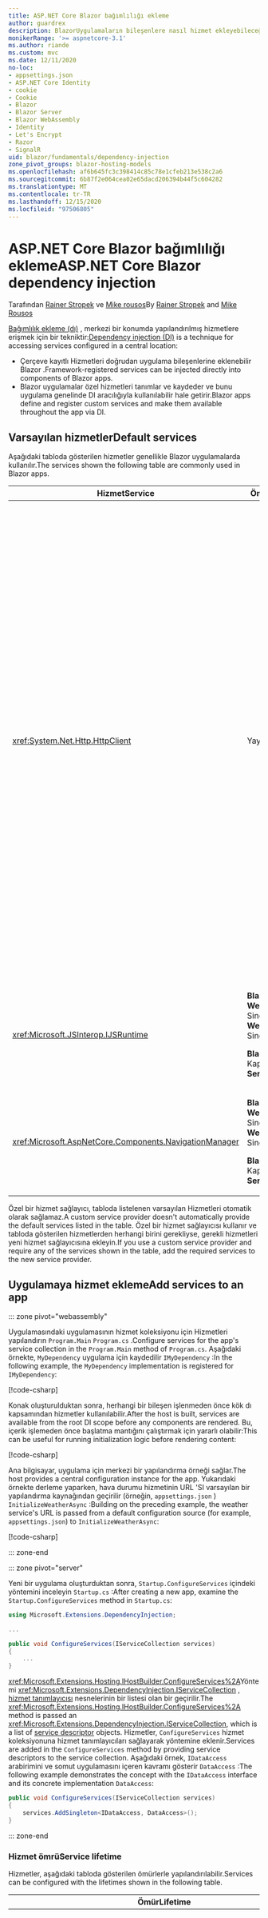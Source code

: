 ```yaml
---
title: ASP.NET Core Blazor bağımlılığı ekleme
author: guardrex
description: BlazorUygulamaların bileşenlere nasıl hizmet ekleyebileceğinizi öğrenin.
monikerRange: '>= aspnetcore-3.1'
ms.author: riande
ms.custom: mvc
ms.date: 12/11/2020
no-loc:
- appsettings.json
- ASP.NET Core Identity
- cookie
- Cookie
- Blazor
- Blazor Server
- Blazor WebAssembly
- Identity
- Let's Encrypt
- Razor
- SignalR
uid: blazor/fundamentals/dependency-injection
zone_pivot_groups: blazor-hosting-models
ms.openlocfilehash: af6b645fc3c398414c85c78e1cfeb213e538c2a6
ms.sourcegitcommit: 6b87f2e064cea02e65dacd206394b44f5c604282
ms.translationtype: MT
ms.contentlocale: tr-TR
ms.lasthandoff: 12/15/2020
ms.locfileid: "97506805"
---
```

# <a name="aspnet-core-no-locblazor-dependency-injection"></a><span data-ttu-id="8a19b-103">ASP.NET Core Blazor bağımlılığı ekleme</span><span class="sxs-lookup"><span data-stu-id="8a19b-103">ASP.NET Core Blazor dependency injection</span></span>

<span data-ttu-id="8a19b-104">Tarafından [Rainer Stropek](https://www.timecockpit.com) ve [Mike rousos](https://github.com/mjrousos)</span><span class="sxs-lookup"><span data-stu-id="8a19b-104">By [Rainer Stropek](https://www.timecockpit.com) and [Mike Rousos](https://github.com/mjrousos)</span></span>

<span data-ttu-id="8a19b-105">[Bağımlılık ekleme (dı)](xref:fundamentals/dependency-injection) , merkezi bir konumda yapılandırılmış hizmetlere erişmek için bir tekniktir:</span><span class="sxs-lookup"><span data-stu-id="8a19b-105">[Dependency injection (DI)](xref:fundamentals/dependency-injection) is a technique for accessing services configured in a central location:</span></span>

* <span data-ttu-id="8a19b-106">Çerçeve kayıtlı Hizmetleri doğrudan uygulama bileşenlerine eklenebilir Blazor .</span><span class="sxs-lookup"><span data-stu-id="8a19b-106">Framework-registered services can be injected directly into components of Blazor apps.</span></span>
* <span data-ttu-id="8a19b-107">Blazor uygulamalar özel hizmetleri tanımlar ve kaydeder ve bunu uygulama genelinde DI aracılığıyla kullanılabilir hale getirir.</span><span class="sxs-lookup"><span data-stu-id="8a19b-107">Blazor apps define and register custom services and make them available throughout the app via DI.</span></span>

## <a name="default-services"></a><span data-ttu-id="8a19b-108">Varsayılan hizmetler</span><span class="sxs-lookup"><span data-stu-id="8a19b-108">Default services</span></span>

<span data-ttu-id="8a19b-109">Aşağıdaki tabloda gösterilen hizmetler genellikle Blazor uygulamalarda kullanılır.</span><span class="sxs-lookup"><span data-stu-id="8a19b-109">The services shown the following table are commonly used in Blazor apps.</span></span>

| <span data-ttu-id="8a19b-110">Hizmet</span><span class="sxs-lookup"><span data-stu-id="8a19b-110">Service</span></span> | <span data-ttu-id="8a19b-111">Ömür</span><span class="sxs-lookup"><span data-stu-id="8a19b-111">Lifetime</span></span> | <span data-ttu-id="8a19b-112">Açıklama</span><span class="sxs-lookup"><span data-stu-id="8a19b-112">Description</span></span> |
| ------- | -------- | ----------- |
| <xref:System.Net.Http.HttpClient> | <span data-ttu-id="8a19b-113">Yayıl</span><span class="sxs-lookup"><span data-stu-id="8a19b-113">Scoped</span></span> | <p><span data-ttu-id="8a19b-114">HTTP istekleri göndermek ve bir URI tarafından tanımlanan bir kaynaktan HTTP yanıtlarını almak için yöntemler sağlar.</span><span class="sxs-lookup"><span data-stu-id="8a19b-114">Provides methods for sending HTTP requests and receiving HTTP responses from a resource identified by a URI.</span></span></p><p><span data-ttu-id="8a19b-115"><xref:System.Net.Http.HttpClient>Bir uygulamadaki örneği, Blazor WebAssembly arka planda HTTP trafiğini işlemek için tarayıcıyı kullanır.</span><span class="sxs-lookup"><span data-stu-id="8a19b-115">The instance of <xref:System.Net.Http.HttpClient> in a Blazor WebAssembly app uses the browser for handling the HTTP traffic in the background.</span></span></p><p><span data-ttu-id="8a19b-116">Blazor Server uygulamalar <xref:System.Net.Http.HttpClient> Varsayılan olarak yapılandırılmış bir hizmet olarak yapılandırılmamış.</span><span class="sxs-lookup"><span data-stu-id="8a19b-116">Blazor Server apps don't include an <xref:System.Net.Http.HttpClient> configured as a service by default.</span></span> <span data-ttu-id="8a19b-117">Bir <xref:System.Net.Http.HttpClient> Blazor Server uygulamaya bir uygulama sağlayın.</span><span class="sxs-lookup"><span data-stu-id="8a19b-117">Provide an <xref:System.Net.Http.HttpClient> to a Blazor Server app.</span></span></p><p><span data-ttu-id="8a19b-118">Daha fazla bilgi için bkz. <xref:blazor/call-web-api>.</span><span class="sxs-lookup"><span data-stu-id="8a19b-118">For more information, see <xref:blazor/call-web-api>.</span></span></p><p><span data-ttu-id="8a19b-119"><xref:System.Net.Http.HttpClient>Tek değil, kapsamlı bir hizmet olarak kaydedilir.</span><span class="sxs-lookup"><span data-stu-id="8a19b-119">An <xref:System.Net.Http.HttpClient> is registered as a scoped service, not singleton.</span></span> <span data-ttu-id="8a19b-120">Daha fazla bilgi için [hizmet ömrü](#service-lifetime) bölümüne bakın.</span><span class="sxs-lookup"><span data-stu-id="8a19b-120">For more information, see the [Service lifetime](#service-lifetime) section.</span></span></p> |
| <xref:Microsoft.JSInterop.IJSRuntime> | <p><span data-ttu-id="8a19b-121">**Blazor WebAssembly**: Singleton</span><span class="sxs-lookup"><span data-stu-id="8a19b-121">**Blazor WebAssembly**: Singleton</span></span></p><p><span data-ttu-id="8a19b-122">**Blazor Server**: Kapsamlı</span><span class="sxs-lookup"><span data-stu-id="8a19b-122">**Blazor Server**: Scoped</span></span></p> | <span data-ttu-id="8a19b-123">JavaScript çağrılarının dağıtıldığı bir JavaScript çalışma zamanının örneğini temsil eder.</span><span class="sxs-lookup"><span data-stu-id="8a19b-123">Represents an instance of a JavaScript runtime where JavaScript calls are dispatched.</span></span> <span data-ttu-id="8a19b-124">Daha fazla bilgi için bkz. <xref:blazor/call-javascript-from-dotnet>.</span><span class="sxs-lookup"><span data-stu-id="8a19b-124">For more information, see <xref:blazor/call-javascript-from-dotnet>.</span></span> |
| <xref:Microsoft.AspNetCore.Components.NavigationManager> | <p><span data-ttu-id="8a19b-125">**Blazor WebAssembly**: Singleton</span><span class="sxs-lookup"><span data-stu-id="8a19b-125">**Blazor WebAssembly**: Singleton</span></span></p><p><span data-ttu-id="8a19b-126">**Blazor Server**: Kapsamlı</span><span class="sxs-lookup"><span data-stu-id="8a19b-126">**Blazor Server**: Scoped</span></span></p> | <span data-ttu-id="8a19b-127">URI 'Ler ve gezinme durumu ile çalışmaya yönelik yardımcıları içerir.</span><span class="sxs-lookup"><span data-stu-id="8a19b-127">Contains helpers for working with URIs and navigation state.</span></span> <span data-ttu-id="8a19b-128">Daha fazla bilgi için bkz. [URI ve gezinti durumu yardımcıları](xref:blazor/fundamentals/routing#uri-and-navigation-state-helpers).</span><span class="sxs-lookup"><span data-stu-id="8a19b-128">For more information, see [URI and navigation state helpers](xref:blazor/fundamentals/routing#uri-and-navigation-state-helpers).</span></span> |

<span data-ttu-id="8a19b-129">Özel bir hizmet sağlayıcı, tabloda listelenen varsayılan Hizmetleri otomatik olarak sağlamaz.</span><span class="sxs-lookup"><span data-stu-id="8a19b-129">A custom service provider doesn't automatically provide the default services listed in the table.</span></span> <span data-ttu-id="8a19b-130">Özel bir hizmet sağlayıcısı kullanır ve tabloda gösterilen hizmetlerden herhangi birini gerekliyse, gerekli hizmetleri yeni hizmet sağlayıcısına ekleyin.</span><span class="sxs-lookup"><span data-stu-id="8a19b-130">If you use a custom service provider and require any of the services shown in the table, add the required services to the new service provider.</span></span>

## <a name="add-services-to-an-app"></a><span data-ttu-id="8a19b-131">Uygulamaya hizmet ekleme</span><span class="sxs-lookup"><span data-stu-id="8a19b-131">Add services to an app</span></span>

::: zone pivot="webassembly"

<span data-ttu-id="8a19b-132">Uygulamasındaki uygulamasının hizmet koleksiyonu için Hizmetleri yapılandırın `Program.Main` `Program.cs` .</span><span class="sxs-lookup"><span data-stu-id="8a19b-132">Configure services for the app's service collection in the `Program.Main` method of `Program.cs`.</span></span> <span data-ttu-id="8a19b-133">Aşağıdaki örnekte, `MyDependency` uygulama için kaydedilir `IMyDependency` :</span><span class="sxs-lookup"><span data-stu-id="8a19b-133">In the following example, the `MyDependency` implementation is registered for `IMyDependency`:</span></span>

[!code-csharp[](dependency-injection/samples_snapshot/Program1.cs?highlight=7)]

<span data-ttu-id="8a19b-134">Konak oluşturulduktan sonra, herhangi bir bileşen işlenmeden önce kök dı kapsamından hizmetler kullanılabilir.</span><span class="sxs-lookup"><span data-stu-id="8a19b-134">After the host is built, services are available from the root DI scope before any components are rendered.</span></span> <span data-ttu-id="8a19b-135">Bu, içerik işlemeden önce başlatma mantığını çalıştırmak için yararlı olabilir:</span><span class="sxs-lookup"><span data-stu-id="8a19b-135">This can be useful for running initialization logic before rendering content:</span></span>

[!code-csharp[](dependency-injection/samples_snapshot/Program2.cs?highlight=7,12-13)]

<span data-ttu-id="8a19b-136">Ana bilgisayar, uygulama için merkezi bir yapılandırma örneği sağlar.</span><span class="sxs-lookup"><span data-stu-id="8a19b-136">The host provides a central configuration instance for the app.</span></span> <span data-ttu-id="8a19b-137">Yukarıdaki örnekte derleme yaparken, hava durumu hizmetinin URL 'SI varsayılan bir yapılandırma kaynağından geçirilir (örneğin, `appsettings.json` ) `InitializeWeatherAsync` :</span><span class="sxs-lookup"><span data-stu-id="8a19b-137">Building on the preceding example, the weather service's URL is passed from a default configuration source (for example, `appsettings.json`) to `InitializeWeatherAsync`:</span></span>

[!code-csharp[](dependency-injection/samples_snapshot/Program3.cs?highlight=13-14)]

::: zone-end

::: zone pivot="server"

<span data-ttu-id="8a19b-138">Yeni bir uygulama oluşturduktan sonra, `Startup.ConfigureServices` içindeki yöntemini inceleyin `Startup.cs` :</span><span class="sxs-lookup"><span data-stu-id="8a19b-138">After creating a new app, examine the `Startup.ConfigureServices` method in `Startup.cs`:</span></span>

```csharp
using Microsoft.Extensions.DependencyInjection;

...

public void ConfigureServices(IServiceCollection services)
{
    ...
}
```

<span data-ttu-id="8a19b-139"><xref:Microsoft.Extensions.Hosting.IHostBuilder.ConfigureServices%2A>Yöntemi <xref:Microsoft.Extensions.DependencyInjection.IServiceCollection> , [hizmet tanımlayıcısı](xref:Microsoft.Extensions.DependencyInjection.ServiceDescriptor) nesnelerinin bir listesi olan bir geçirilir.</span><span class="sxs-lookup"><span data-stu-id="8a19b-139">The <xref:Microsoft.Extensions.Hosting.IHostBuilder.ConfigureServices%2A> method is passed an <xref:Microsoft.Extensions.DependencyInjection.IServiceCollection>, which is a list of [service descriptor](xref:Microsoft.Extensions.DependencyInjection.ServiceDescriptor) objects.</span></span> <span data-ttu-id="8a19b-140">Hizmetler, `ConfigureServices` hizmet koleksiyonuna hizmet tanımlayıcıları sağlayarak yöntemine eklenir.</span><span class="sxs-lookup"><span data-stu-id="8a19b-140">Services are added in the `ConfigureServices` method by providing service descriptors to the service collection.</span></span> <span data-ttu-id="8a19b-141">Aşağıdaki örnek, `IDataAccess` arabirimini ve somut uygulamasını içeren kavramı gösterir `DataAccess` :</span><span class="sxs-lookup"><span data-stu-id="8a19b-141">The following example demonstrates the concept with the `IDataAccess` interface and its concrete implementation `DataAccess`:</span></span>

```csharp
public void ConfigureServices(IServiceCollection services)
{
    services.AddSingleton<IDataAccess, DataAccess>();
}
```

::: zone-end

### <a name="service-lifetime"></a><span data-ttu-id="8a19b-142">Hizmet ömrü</span><span class="sxs-lookup"><span data-stu-id="8a19b-142">Service lifetime</span></span>

<span data-ttu-id="8a19b-143">Hizmetler, aşağıdaki tabloda gösterilen ömürlerle yapılandırılabilir.</span><span class="sxs-lookup"><span data-stu-id="8a19b-143">Services can be configured with the lifetimes shown in the following table.</span></span>

| <span data-ttu-id="8a19b-144">Ömür</span><span class="sxs-lookup"><span data-stu-id="8a19b-144">Lifetime</span></span> | <span data-ttu-id="8a19b-145">Açıklama</span><span class="sxs-lookup"><span data-stu-id="8a19b-145">Description</span></span> |
| -------- | ----------- |
| <xref:Microsoft.Extensions.DependencyInjection.ServiceDescriptor.Scoped%2A> | <p><span data-ttu-id="8a19b-146">Blazor WebAssembly uygulamalar şu anda bir dı kapsamları kavramı içermez.</span><span class="sxs-lookup"><span data-stu-id="8a19b-146">Blazor WebAssembly apps don't currently have a concept of DI scopes.</span></span> <span data-ttu-id="8a19b-147">`Scoped`-kayıtlı hizmetler hizmetler gibi davranır `Singleton` .</span><span class="sxs-lookup"><span data-stu-id="8a19b-147">`Scoped`-registered services behave like `Singleton` services.</span></span></p><p><span data-ttu-id="8a19b-148">Blazor ServerBarındırma modeli, `Scoped` http istekleri genelinde yaşam süresini destekler, ancak istemciye yüklenen bileşenler arasında Maalr bağlantısı/devre iletileri arasında değildir.</span><span class="sxs-lookup"><span data-stu-id="8a19b-148">The Blazor Server hosting model supports the `Scoped` lifetime across HTTP requests but not across SingalR connection/circuit messages among components that are loaded on the client.</span></span> <span data-ttu-id="8a19b-149">RazorUygulamanın sayfaları veya MVC bölümü, kapsamlı hizmetleri normal şekilde ele alır ve sayfalar veya görünümler veya bir sayfa ya da bir bileşen görünümü arasında gezinilirken *her bir http isteğindeki* hizmetleri yeniden oluşturur.</span><span class="sxs-lookup"><span data-stu-id="8a19b-149">The Razor Pages or MVC portion of the app treats scoped services normally and recreates the services on *each HTTP request* when navigating among pages or views or from a page or view to a component.</span></span> <span data-ttu-id="8a19b-150">Kapsamdaki hizmetler, istemci üzerindeki bileşenler arasında gezinilirken, sunucu SignalR BAĞLANTıSıNıN http istekleri aracılığıyla değil Kullanıcı devresi bağlantısı üzerinden gerçekleştiği sırada yeniden yapılandırılmadı.</span><span class="sxs-lookup"><span data-stu-id="8a19b-150">Scoped services aren't reconstructed when navigating among components on the client, where the communication to the server takes place over the SignalR connection of the user's circuit, not via HTTP requests.</span></span> <span data-ttu-id="8a19b-151">İstemci üzerindeki aşağıdaki bileşen senaryolarında, Kullanıcı için yeni bir devre oluşturulması nedeniyle kapsamlı hizmetler yeniden yapılandırılır:</span><span class="sxs-lookup"><span data-stu-id="8a19b-151">In the following component scenarios on the client, scoped services are reconstructed because a new circuit is created for the user:</span></span></p><ul><li><span data-ttu-id="8a19b-152">Kullanıcı tarayıcının penceresini kapatır.</span><span class="sxs-lookup"><span data-stu-id="8a19b-152">The user closes the browser's window.</span></span> <span data-ttu-id="8a19b-153">Kullanıcı yeni bir pencere açar ve uygulamaya geri gider.</span><span class="sxs-lookup"><span data-stu-id="8a19b-153">The user opens a new window and navigates back to the app.</span></span></li><li><span data-ttu-id="8a19b-154">Kullanıcı, bir tarayıcı penceresinde uygulamanın son sekmesini kapatır.</span><span class="sxs-lookup"><span data-stu-id="8a19b-154">The user closes the last tab of the app in a browser window.</span></span> <span data-ttu-id="8a19b-155">Kullanıcı yeni bir sekme açar ve uygulamaya geri gider.</span><span class="sxs-lookup"><span data-stu-id="8a19b-155">The user opens a new tab and navigates back to the app.</span></span></li><li><span data-ttu-id="8a19b-156">Kullanıcı tarayıcının yeniden yükleme/yenileme düğmesini seçer.</span><span class="sxs-lookup"><span data-stu-id="8a19b-156">The user selects the browser's reload/refresh button.</span></span></li></ul><p><span data-ttu-id="8a19b-157">Uygulamalarda kapsamlı hizmetler genelinde Kullanıcı durumunu koruma hakkında daha fazla bilgi için Blazor Server bkz <xref:blazor/hosting-models?pivots=server> ..</span><span class="sxs-lookup"><span data-stu-id="8a19b-157">For more information on preserving user state across scoped services in Blazor Server apps, see <xref:blazor/hosting-models?pivots=server>.</span></span></p> |
| <xref:Microsoft.Extensions.DependencyInjection.ServiceDescriptor.Singleton%2A> | <span data-ttu-id="8a19b-158">Dı, hizmetin *tek bir örneğini* oluşturur.</span><span class="sxs-lookup"><span data-stu-id="8a19b-158">DI creates a *single instance* of the service.</span></span> <span data-ttu-id="8a19b-159">Hizmet gerektiren tüm bileşenler `Singleton` aynı hizmetin bir örneğini alır.</span><span class="sxs-lookup"><span data-stu-id="8a19b-159">All components requiring a `Singleton` service receive an instance of the same service.</span></span> |
| <xref:Microsoft.Extensions.DependencyInjection.ServiceDescriptor.Transient%2A> | <span data-ttu-id="8a19b-160">Bir bileşen hizmet kapsayıcısından bir hizmetin örneğini edindiğinde `Transient` , hizmetin *Yeni bir örneğini* alır.</span><span class="sxs-lookup"><span data-stu-id="8a19b-160">Whenever a component obtains an instance of a `Transient` service from the service container, it receives a *new instance* of the service.</span></span> |

<span data-ttu-id="8a19b-161">Dı sistemi ASP.NET Core içindeki DI sistemini temel alır.</span><span class="sxs-lookup"><span data-stu-id="8a19b-161">The DI system is based on the DI system in ASP.NET Core.</span></span> <span data-ttu-id="8a19b-162">Daha fazla bilgi için bkz. <xref:fundamentals/dependency-injection>.</span><span class="sxs-lookup"><span data-stu-id="8a19b-162">For more information, see <xref:fundamentals/dependency-injection>.</span></span>

## <a name="request-a-service-in-a-component"></a><span data-ttu-id="8a19b-163">Bir bileşende hizmet isteme</span><span class="sxs-lookup"><span data-stu-id="8a19b-163">Request a service in a component</span></span>

<span data-ttu-id="8a19b-164">Hizmetler hizmet koleksiyonuna eklendikten sonra, [ \@ ekleme](xref:mvc/views/razor#inject) yönergesini kullanarak hizmetleri bileşenlere ekleyin Razor .</span><span class="sxs-lookup"><span data-stu-id="8a19b-164">After services are added to the service collection, inject the services into the components using the [\@inject](xref:mvc/views/razor#inject) Razor directive.</span></span> <span data-ttu-id="8a19b-165">[`@inject`](xref:mvc/views/razor#inject) iki parametreye sahiptir:</span><span class="sxs-lookup"><span data-stu-id="8a19b-165">[`@inject`](xref:mvc/views/razor#inject) has two parameters:</span></span>

* <span data-ttu-id="8a19b-166">Tür: eklenecek hizmetin türü.</span><span class="sxs-lookup"><span data-stu-id="8a19b-166">Type: The type of the service to inject.</span></span>
* <span data-ttu-id="8a19b-167">Özellik: eklenen App Service 'i alan özelliğin adı.</span><span class="sxs-lookup"><span data-stu-id="8a19b-167">Property: The name of the property receiving the injected app service.</span></span> <span data-ttu-id="8a19b-168">Özelliği el ile oluşturma gerektirmez.</span><span class="sxs-lookup"><span data-stu-id="8a19b-168">The property doesn't require manual creation.</span></span> <span data-ttu-id="8a19b-169">Derleyici özelliği oluşturur.</span><span class="sxs-lookup"><span data-stu-id="8a19b-169">The compiler creates the property.</span></span>

<span data-ttu-id="8a19b-170">Daha fazla bilgi için bkz. <xref:mvc/views/dependency-injection>.</span><span class="sxs-lookup"><span data-stu-id="8a19b-170">For more information, see <xref:mvc/views/dependency-injection>.</span></span>

<span data-ttu-id="8a19b-171">[`@inject`](xref:mvc/views/razor#inject)Farklı hizmetler eklemek için birden çok deyim kullanın.</span><span class="sxs-lookup"><span data-stu-id="8a19b-171">Use multiple [`@inject`](xref:mvc/views/razor#inject) statements to inject different services.</span></span>

<span data-ttu-id="8a19b-172">Aşağıdaki örnek nasıl kullanılacağını göstermektedir [`@inject`](xref:mvc/views/razor#inject) .</span><span class="sxs-lookup"><span data-stu-id="8a19b-172">The following example shows how to use [`@inject`](xref:mvc/views/razor#inject).</span></span> <span data-ttu-id="8a19b-173">Uygulayan hizmet `Services.IDataAccess` bileşenin özelliğine eklenir `DataRepository` .</span><span class="sxs-lookup"><span data-stu-id="8a19b-173">The service implementing `Services.IDataAccess` is injected into the component's property `DataRepository`.</span></span> <span data-ttu-id="8a19b-174">Kodun yalnızca soyutlamayı nasıl kullandığını aklınızda yapın `IDataAccess` :</span><span class="sxs-lookup"><span data-stu-id="8a19b-174">Note how the code is only using the `IDataAccess` abstraction:</span></span>

[!code-razor[](dependency-injection/samples_snapshot/CustomerList.razor?highlight=2-3,20)]

<span data-ttu-id="8a19b-175">Dahili olarak, oluşturulan Özellik ( `DataRepository` ) özniteliğini kullanır [`[Inject]`](xref:Microsoft.AspNetCore.Components.InjectAttribute) .</span><span class="sxs-lookup"><span data-stu-id="8a19b-175">Internally, the generated property (`DataRepository`) uses the [`[Inject]`](xref:Microsoft.AspNetCore.Components.InjectAttribute) attribute.</span></span> <span data-ttu-id="8a19b-176">Genellikle, bu öznitelik doğrudan kullanılmaz.</span><span class="sxs-lookup"><span data-stu-id="8a19b-176">Typically, this attribute isn't used directly.</span></span> <span data-ttu-id="8a19b-177">Bileşenler için bir temel sınıf gerekliyse ve temel sınıf için eklenen özellikler de gerekliyse, özniteliği el ile ekleyin [`[Inject]`](xref:Microsoft.AspNetCore.Components.InjectAttribute) :</span><span class="sxs-lookup"><span data-stu-id="8a19b-177">If a base class is required for components and injected properties are also required for the base class, manually add the [`[Inject]`](xref:Microsoft.AspNetCore.Components.InjectAttribute) attribute:</span></span>

```csharp
using Microsoft.AspNetCore.Components;

public class ComponentBase : IComponent
{
    [Inject]
    protected IDataAccess DataRepository { get; set; }

    ...
}
```

<span data-ttu-id="8a19b-178">Temel sınıftan türetilmiş bileşenlerde, [`@inject`](xref:mvc/views/razor#inject) yönergesi gerekli değildir.</span><span class="sxs-lookup"><span data-stu-id="8a19b-178">In components derived from the base class, the [`@inject`](xref:mvc/views/razor#inject) directive isn't required.</span></span> <span data-ttu-id="8a19b-179"><xref:Microsoft.AspNetCore.Components.InjectAttribute>Taban sınıfının yeterli olması yeterlidir:</span><span class="sxs-lookup"><span data-stu-id="8a19b-179">The <xref:Microsoft.AspNetCore.Components.InjectAttribute> of the base class is sufficient:</span></span>

```razor
@page "/demo"
@inherits ComponentBase

<h1>Demo Component</h1>
```

## <a name="use-di-in-services"></a><span data-ttu-id="8a19b-180">Hizmetler 'de dı kullanma</span><span class="sxs-lookup"><span data-stu-id="8a19b-180">Use DI in services</span></span>

<span data-ttu-id="8a19b-181">Karmaşık hizmetler için ek hizmetler gerekebilir.</span><span class="sxs-lookup"><span data-stu-id="8a19b-181">Complex services might require additional services.</span></span> <span data-ttu-id="8a19b-182">Aşağıdaki örnekte, `DataAccess` <xref:System.Net.Http.HttpClient> varsayılan hizmeti gerektirir.</span><span class="sxs-lookup"><span data-stu-id="8a19b-182">In the following example, `DataAccess` requires the <xref:System.Net.Http.HttpClient> default service.</span></span> <span data-ttu-id="8a19b-183">[`@inject`](xref:mvc/views/razor#inject) (veya [`[Inject]`](xref:Microsoft.AspNetCore.Components.InjectAttribute) özniteliği) hizmetlerde kullanılamaz.</span><span class="sxs-lookup"><span data-stu-id="8a19b-183">[`@inject`](xref:mvc/views/razor#inject) (or the [`[Inject]`](xref:Microsoft.AspNetCore.Components.InjectAttribute) attribute) isn't available for use in services.</span></span> <span data-ttu-id="8a19b-184">Bunun yerine *Oluşturucu Ekleme* kullanılmalıdır.</span><span class="sxs-lookup"><span data-stu-id="8a19b-184">*Constructor injection* must be used instead.</span></span> <span data-ttu-id="8a19b-185">Gerekli hizmetler, hizmetin oluşturucusuna parametreler eklenerek eklenir.</span><span class="sxs-lookup"><span data-stu-id="8a19b-185">Required services are added by adding parameters to the service's constructor.</span></span> <span data-ttu-id="8a19b-186">Dı hizmeti oluşturduğunda, oluşturucuda gereken hizmetleri algılar ve bunlara göre sağlar.</span><span class="sxs-lookup"><span data-stu-id="8a19b-186">When DI creates the service, it recognizes the services it requires in the constructor and provides them accordingly.</span></span> <span data-ttu-id="8a19b-187">Aşağıdaki örnekte, Oluşturucu bir ile bir ile alır <xref:System.Net.Http.HttpClient> .</span><span class="sxs-lookup"><span data-stu-id="8a19b-187">In the following example, the constructor receives an <xref:System.Net.Http.HttpClient> via DI.</span></span> <span data-ttu-id="8a19b-188"><xref:System.Net.Http.HttpClient> Varsayılan bir hizmettir.</span><span class="sxs-lookup"><span data-stu-id="8a19b-188"><xref:System.Net.Http.HttpClient> is a default service.</span></span>

```csharp
using System.Net.Http;

public class DataAccess : IDataAccess
{
    public DataAccess(HttpClient http)
    {
        ...
    }
}
```

<span data-ttu-id="8a19b-189">Oluşturucu Ekleme önkoşulları:</span><span class="sxs-lookup"><span data-stu-id="8a19b-189">Prerequisites for constructor injection:</span></span>

* <span data-ttu-id="8a19b-190">Bağımsız değişkenlerinin tümü DI tarafından yerine getirilme için tek bir Oluşturucu bulunmalıdır.</span><span class="sxs-lookup"><span data-stu-id="8a19b-190">One constructor must exist whose arguments can all be fulfilled by DI.</span></span> <span data-ttu-id="8a19b-191">Varsayılan değerleri belirttiklerinde, DI tarafından kapsanmayan ek parametrelere izin verilir.</span><span class="sxs-lookup"><span data-stu-id="8a19b-191">Additional parameters not covered by DI are allowed if they specify default values.</span></span>
* <span data-ttu-id="8a19b-192">Uygulanabilir Oluşturucu olmalıdır `public` .</span><span class="sxs-lookup"><span data-stu-id="8a19b-192">The applicable constructor must be `public`.</span></span>
* <span data-ttu-id="8a19b-193">Uygulanabilir bir Oluşturucu var olmalıdır.</span><span class="sxs-lookup"><span data-stu-id="8a19b-193">One applicable constructor must exist.</span></span> <span data-ttu-id="8a19b-194">Belirsizlik söz konusu olduğunda, bir özel durum oluşturur.</span><span class="sxs-lookup"><span data-stu-id="8a19b-194">In case of an ambiguity, DI throws an exception.</span></span>

## <a name="utility-base-component-classes-to-manage-a-di-scope"></a><span data-ttu-id="8a19b-195">Bir dı kapsamını yönetmek için yardımcı program temel bileşen sınıfları</span><span class="sxs-lookup"><span data-stu-id="8a19b-195">Utility base component classes to manage a DI scope</span></span>

<span data-ttu-id="8a19b-196">ASP.NET Core uygulamalarda, kapsamlı hizmetler genellikle geçerli isteğin kapsamlandırılır.</span><span class="sxs-lookup"><span data-stu-id="8a19b-196">In ASP.NET Core apps, scoped services are typically scoped to the current request.</span></span> <span data-ttu-id="8a19b-197">İstek tamamlandıktan sonra, tüm kapsamlı veya geçici hizmetler dı sistemi tarafından silinir.</span><span class="sxs-lookup"><span data-stu-id="8a19b-197">After the request completes, any scoped or transient services are disposed by the DI system.</span></span> <span data-ttu-id="8a19b-198">Blazor ServerUygulamalarda, istek kapsamı istemci bağlantısı süresince sürer. Bu, geçici ve kapsamlı hizmetlerin beklenenden çok daha uzun süreli olarak oluşmasına neden olabilir.</span><span class="sxs-lookup"><span data-stu-id="8a19b-198">In Blazor Server apps, the request scope lasts for the duration of the client connection, which can result in transient and scoped services living much longer than expected.</span></span> <span data-ttu-id="8a19b-199">Blazor WebAssemblyUygulamalarda, kapsamlı bir ömürle kaydedilen hizmetler tekton olarak değerlendirilir, bu nedenle tipik ASP.NET Core uygulamalarında kapsamlı hizmetlerden daha uzun bir süre yaşarlar.</span><span class="sxs-lookup"><span data-stu-id="8a19b-199">In Blazor WebAssembly apps, services registered with a scoped lifetime are treated as singletons, so they live longer than scoped services in typical ASP.NET Core apps.</span></span>

> [!NOTE]
> <span data-ttu-id="8a19b-200">Bir uygulamada atılabilir geçici Hizmetleri algılamak için [geçici disposaı 'Yi Algıla](#detect-transient-disposables) bölümüne bakın.</span><span class="sxs-lookup"><span data-stu-id="8a19b-200">To detect disposable transient services in an app, see the [Detect transient disposables](#detect-transient-disposables) section.</span></span>

<span data-ttu-id="8a19b-201">Uygulamalarda bir hizmet ömrünü sınırlayan bir yaklaşım Blazor , <xref:Microsoft.AspNetCore.Components.OwningComponentBase> türü kullanır.</span><span class="sxs-lookup"><span data-stu-id="8a19b-201">An approach that limits a service lifetime in Blazor apps is use of the <xref:Microsoft.AspNetCore.Components.OwningComponentBase> type.</span></span> <span data-ttu-id="8a19b-202"><xref:Microsoft.AspNetCore.Components.OwningComponentBase> , öğesinden türetilmiş soyut bir türdür <xref:Microsoft.AspNetCore.Components.ComponentBase> ve bileşenin ömrüne karşılık gelen BIR dı kapsamı oluşturur.</span><span class="sxs-lookup"><span data-stu-id="8a19b-202"><xref:Microsoft.AspNetCore.Components.OwningComponentBase> is an abstract type derived from <xref:Microsoft.AspNetCore.Components.ComponentBase> that creates a DI scope corresponding to the lifetime of the component.</span></span> <span data-ttu-id="8a19b-203">Bu kapsamı kullanarak, dı hizmetlerini kapsamlı bir ömür ile kullanmak mümkündür ve bileşen olarak bu uygulamaları canlı hale gelir.</span><span class="sxs-lookup"><span data-stu-id="8a19b-203">Using this scope, it's possible to use DI services with a scoped lifetime and have them live as long as the component.</span></span> <span data-ttu-id="8a19b-204">Bileşen yok edildiğinde, bileşenin kapsamlı hizmet sağlayıcısından gelen hizmetler de silinir.</span><span class="sxs-lookup"><span data-stu-id="8a19b-204">When the component is destroyed, services from the component's scoped service provider are disposed as well.</span></span> <span data-ttu-id="8a19b-205">Bu, şu hizmetler için yararlı olabilir:</span><span class="sxs-lookup"><span data-stu-id="8a19b-205">This can be useful for services that:</span></span>

* <span data-ttu-id="8a19b-206">Geçici ömür uygun olmadığından, bir bileşen içinde yeniden kullanılmalıdır.</span><span class="sxs-lookup"><span data-stu-id="8a19b-206">Should be reused within a component, as the transient lifetime is inappropriate.</span></span>
* <span data-ttu-id="8a19b-207">Tek yaşam süresi uygun olmadığından, bileşenler arasında paylaşılmamalıdır.</span><span class="sxs-lookup"><span data-stu-id="8a19b-207">Shouldn't be shared across components, as the singleton lifetime is inappropriate.</span></span>

<span data-ttu-id="8a19b-208">Türün iki sürümü <xref:Microsoft.AspNetCore.Components.OwningComponentBase> kullanılabilir:</span><span class="sxs-lookup"><span data-stu-id="8a19b-208">Two versions of the <xref:Microsoft.AspNetCore.Components.OwningComponentBase> type are available:</span></span>

* <span data-ttu-id="8a19b-209"><xref:Microsoft.AspNetCore.Components.OwningComponentBase> , türünde <xref:Microsoft.AspNetCore.Components.ComponentBase> Protected özelliği olan bir abstract, atılabilir alt öğesidir <xref:Microsoft.AspNetCore.Components.OwningComponentBase.ScopedServices> <xref:System.IServiceProvider> .</span><span class="sxs-lookup"><span data-stu-id="8a19b-209"><xref:Microsoft.AspNetCore.Components.OwningComponentBase> is an abstract, disposable child of the <xref:Microsoft.AspNetCore.Components.ComponentBase> type with a protected <xref:Microsoft.AspNetCore.Components.OwningComponentBase.ScopedServices> property of type <xref:System.IServiceProvider>.</span></span> <span data-ttu-id="8a19b-210">Bu sağlayıcı, bileşenin kullanım ömrü kapsamındaki Hizmetleri çözümlemek için kullanılabilir.</span><span class="sxs-lookup"><span data-stu-id="8a19b-210">This provider can be used to resolve services that are scoped to the lifetime of the component.</span></span>

  <span data-ttu-id="8a19b-211">Ya da özniteliği kullanılarak bileşene eklenen dı Hizmetleri, [`@inject`](xref:mvc/views/razor#inject) [`[Inject]`](xref:Microsoft.AspNetCore.Components.InjectAttribute) bileşen kapsamında oluşturulmaz.</span><span class="sxs-lookup"><span data-stu-id="8a19b-211">DI services injected into the component using [`@inject`](xref:mvc/views/razor#inject) or the [`[Inject]`](xref:Microsoft.AspNetCore.Components.InjectAttribute) attribute aren't created in the component's scope.</span></span> <span data-ttu-id="8a19b-212">Bileşenin kapsamını kullanmak için, hizmetler veya kullanılarak çözümlenmelidir <xref:Microsoft.Extensions.DependencyInjection.ServiceProviderServiceExtensions.GetRequiredService%2A> <xref:System.IServiceProvider.GetService%2A> .</span><span class="sxs-lookup"><span data-stu-id="8a19b-212">To use the component's scope, services must be resolved using <xref:Microsoft.Extensions.DependencyInjection.ServiceProviderServiceExtensions.GetRequiredService%2A> or <xref:System.IServiceProvider.GetService%2A>.</span></span> <span data-ttu-id="8a19b-213">Sağlayıcı kullanılarak çözümlenen hizmetlerin, <xref:Microsoft.AspNetCore.Components.OwningComponentBase.ScopedServices> aynı kapsamdaki bağımlılıkları vardır.</span><span class="sxs-lookup"><span data-stu-id="8a19b-213">Any services resolved using the <xref:Microsoft.AspNetCore.Components.OwningComponentBase.ScopedServices> provider have their dependencies provided from that same scope.</span></span>

  [!code-razor[](dependency-injection/samples_snapshot/Preferences.razor?highlight=3,20-21)]

* <span data-ttu-id="8a19b-214"><xref:Microsoft.AspNetCore.Components.OwningComponentBase%601> öğesinden türetilir <xref:Microsoft.AspNetCore.Components.OwningComponentBase> ve KAPSAMDAKI <xref:Microsoft.AspNetCore.Components.OwningComponentBase%601.Service%2A> dı sağlayıcısından bir örneğini döndüren bir özellik ekler `T` .</span><span class="sxs-lookup"><span data-stu-id="8a19b-214"><xref:Microsoft.AspNetCore.Components.OwningComponentBase%601> derives from <xref:Microsoft.AspNetCore.Components.OwningComponentBase> and adds a <xref:Microsoft.AspNetCore.Components.OwningComponentBase%601.Service%2A> property that returns an instance of `T` from the scoped DI provider.</span></span> <span data-ttu-id="8a19b-215">Bu tür, <xref:System.IServiceProvider> uygulamanın, bileşenin kapsamını kullanarak dı kapsayıcısından gerektirdiği bir birincil hizmet olduğunda bir örneği kullanmadan kapsamlı hizmetlere erişmenin kolay bir yoludur.</span><span class="sxs-lookup"><span data-stu-id="8a19b-215">This type is a convenient way to access scoped services without using an instance of <xref:System.IServiceProvider> when there's one primary service the app requires from the DI container using the component's scope.</span></span> <span data-ttu-id="8a19b-216"><xref:Microsoft.AspNetCore.Components.OwningComponentBase.ScopedServices>Özelliği kullanılabilir, bu sayede uygulama, gerekirse diğer tür hizmetleri alabilir.</span><span class="sxs-lookup"><span data-stu-id="8a19b-216">The <xref:Microsoft.AspNetCore.Components.OwningComponentBase.ScopedServices> property is available, so the app can get services of other types, if necessary.</span></span>

  [!code-razor[](dependency-injection/samples_snapshot/Users.razor?highlight=3,5,8)]

## <a name="use-of-an-entity-framework-core-ef-core-dbcontext-from-di"></a><span data-ttu-id="8a19b-217">DI Entity Framework Core (EF Core) DbContext kullanımı</span><span class="sxs-lookup"><span data-stu-id="8a19b-217">Use of an Entity Framework Core (EF Core) DbContext from DI</span></span>

<span data-ttu-id="8a19b-218">Daha fazla bilgi için bkz. <xref:blazor/blazor-server-ef-core>.</span><span class="sxs-lookup"><span data-stu-id="8a19b-218">For more information, see <xref:blazor/blazor-server-ef-core>.</span></span>

::: moniker range="< aspnetcore-5.0"

## <a name="detect-transient-disposables"></a><span data-ttu-id="8a19b-219">Geçici disposleri Algıla</span><span class="sxs-lookup"><span data-stu-id="8a19b-219">Detect transient disposables</span></span>

<span data-ttu-id="8a19b-220">Aşağıdaki örneklerde, kullanması gereken bir uygulamada atılabilir geçici hizmetlerinin nasıl algılanacağı gösterilmektedir <xref:Microsoft.AspNetCore.Components.OwningComponentBase> .</span><span class="sxs-lookup"><span data-stu-id="8a19b-220">The following examples show how to detect disposable transient services in an app that should use <xref:Microsoft.AspNetCore.Components.OwningComponentBase>.</span></span> <span data-ttu-id="8a19b-221">Daha fazla bilgi için bkz. [BIR dı kapsamı bölümünü yönetmek Için yardımcı program temel bileşen sınıfları](#utility-base-component-classes-to-manage-a-di-scope) .</span><span class="sxs-lookup"><span data-stu-id="8a19b-221">For more information, see the [Utility base component classes to manage a DI scope](#utility-base-component-classes-to-manage-a-di-scope) section.</span></span>

::: zone pivot="webassembly"

<span data-ttu-id="8a19b-222">`DetectIncorrectUsagesOfTransientDisposables.cs`:</span><span class="sxs-lookup"><span data-stu-id="8a19b-222">`DetectIncorrectUsagesOfTransientDisposables.cs`:</span></span>

[!code-csharp[](dependency-injection/samples_snapshot/3.x/transient-disposables/DetectIncorrectUsagesOfTransientDisposables-wasm.cs)]

<span data-ttu-id="8a19b-223">`TransientDisposable`Aşağıdaki örnekte algılandı ( `Program.cs` ):</span><span class="sxs-lookup"><span data-stu-id="8a19b-223">The `TransientDisposable` in the following example is detected (`Program.cs`):</span></span>

<!-- moniker range=">= aspnetcore-5.0"

[!code-csharp[](dependency-injection/samples_snapshot/5.x/transient-disposables/DetectIncorrectUsagesOfTransientDisposables-wasm-program.cs?highlight=6,9,17,22-25)]

moniker-end 

moniker range="< aspnetcore-5.0" -->

[!code-csharp[](dependency-injection/samples_snapshot/3.x/transient-disposables/DetectIncorrectUsagesOfTransientDisposables-wasm-program.cs?highlight=6,9,17,22-25)]

<!-- moniker-end -->

::: zone-end

::: zone pivot="server"

<span data-ttu-id="8a19b-224">`DetectIncorrectUsagesOfTransientDisposables.cs`:</span><span class="sxs-lookup"><span data-stu-id="8a19b-224">`DetectIncorrectUsagesOfTransientDisposables.cs`:</span></span>

[!code-csharp[](dependency-injection/samples_snapshot/3.x/transient-disposables/DetectIncorrectUsagesOfTransientDisposables-server.cs)]

<span data-ttu-id="8a19b-225">Ad alanını şu <xref:Microsoft.Extensions.DependencyInjection?displayProperty=fullName> şekilde ekleyin `Program.cs` :</span><span class="sxs-lookup"><span data-stu-id="8a19b-225">Add the namespace for <xref:Microsoft.Extensions.DependencyInjection?displayProperty=fullName> to `Program.cs`:</span></span>

```csharp
using Microsoft.Extensions.DependencyInjection;
```

<span data-ttu-id="8a19b-226">İçinde `Program.CreateHostBuilder` `Program.cs` :</span><span class="sxs-lookup"><span data-stu-id="8a19b-226">In `Program.CreateHostBuilder` of `Program.cs`:</span></span>

[!code-csharp[](dependency-injection/samples_snapshot/3.x/transient-disposables/DetectIncorrectUsagesOfTransientDisposables-server-program.cs?highlight=3)]

<span data-ttu-id="8a19b-227">`TransientDependency`Aşağıdaki örnekte algılandı ( `Startup.cs` ):</span><span class="sxs-lookup"><span data-stu-id="8a19b-227">The `TransientDependency` in the following example is detected (`Startup.cs`):</span></span>

[!code-csharp[](dependency-injection/samples_snapshot/3.x/transient-disposables/DetectIncorrectUsagesOfTransientDisposables-server-startup.cs?highlight=6-8,11-32)]

::: zone-end

::: moniker-end

## <a name="additional-resources"></a><span data-ttu-id="8a19b-228">Ek kaynaklar</span><span class="sxs-lookup"><span data-stu-id="8a19b-228">Additional resources</span></span>

* <xref:fundamentals/dependency-injection>
* [<span data-ttu-id="8a19b-229">`IDisposable` Geçici ve paylaşılan örnekler için rehberlik</span><span class="sxs-lookup"><span data-stu-id="8a19b-229">`IDisposable` guidance for Transient and shared instances</span></span>](xref:fundamentals/dependency-injection#idisposable-guidance-for-transient-and-shared-instances)
* <xref:mvc/views/dependency-injection>
